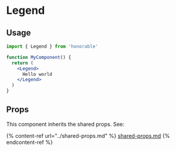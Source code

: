 # Legend

## Usage

```jsx
import { Legend } from 'honorable'

function MyComponent() {
  return (
    <Legend>
      Hello world
    </Legend>
  )
}
```

## Props

This component inherits the shared props. See:

{% content-ref url="../shared-props.md" %}
[shared-props.md](../shared-props.md)
{% endcontent-ref %}

